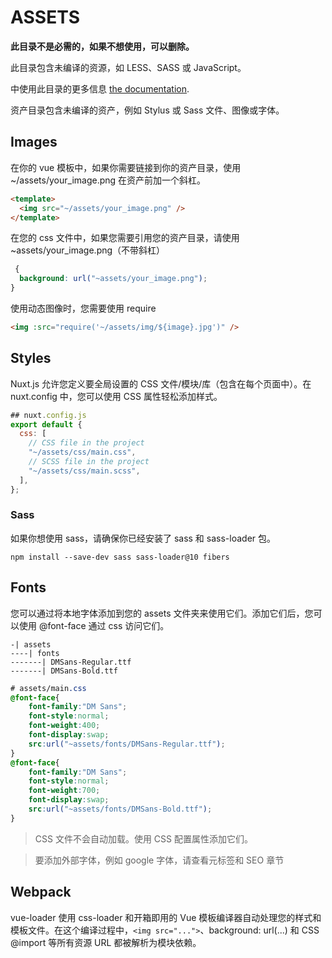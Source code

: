 # ASSETS

**此目录不是必需的，如果不想使用，可以删除。**

此目录包含未编译的资源，如 LESS、SASS 或 JavaScript。

中使用此目录的更多信息 [the documentation](https://nuxtjs.org/guide/assets#webpacked).

资产目录包含未编译的资产，例如 Stylus 或 Sass 文件、图像或字体。

## Images

在你的 vue 模板中，如果你需要链接到你的资产目录，使用 ~/assets/your_image.png 在资产前加一个斜杠。

```html
<template>
  <img src="~/assets/your_image.png" />
</template>
```

在您的 css 文件中，如果您需要引用您的资产目录，请使用 ~assets/your_image.png（不带斜杠）

```css
 {
  background: url("~assets/your_image.png");
}
```

使用动态图像时，您需要使用 require

```html
<img :src="require('~/assets/img/${image}.jpg')" />
```

## Styles

Nuxt.js 允许您定义要全局设置的 CSS 文件/模块/库（包含在每个页面中）。在 nuxt.config 中，您可以使用 CSS 属性轻松添加样式。

```js
## nuxt.config.js
export default {
  css: [
    // CSS file in the project
    "~/assets/css/main.css",
    // SCSS file in the project
    "~/assets/css/main.scss",
  ],
};
```

### Sass

如果你想使用 sass，请确保你已经安装了 sass 和 sass-loader 包。

` npm install --save-dev sass sass-loader@10 fibers `


## Fonts

您可以通过将本地字体添加到您的 assets 文件夹来使用它们。添加它们后，您可以使用 @font-face 通过 css 访问它们。

```
-| assets
----| fonts
-------| DMSans-Regular.ttf
-------| DMSans-Bold.ttf
```
```css
# assets/main.css
@font-face{
    font-family:"DM Sans";
    font-style:normal;
    font-weight:400;
    font-display:swap;
    src:url("~assets/fonts/DMSans-Regular.ttf");
}
@font-face{
    font-family:"DM Sans";
    font-style:normal;
    font-weight:700;
    font-display:swap;
    src:url("~assets/fonts/DMSans-Bold.ttf");
}
```

> CSS 文件不会自动加载。使用 CSS 配置属性添加它们。

> 要添加外部字体，例如 google 字体，请查看元标签和 SEO 章节

## Webpack

vue-loader 使用 css-loader 和开箱即用的 Vue 模板编译器自动处理您的样式和模板文件。在这个编译过程中，`<img src="...">`、background: url(...) 和 CSS @import 等所有资源 URL 都被解析为模块依赖。



